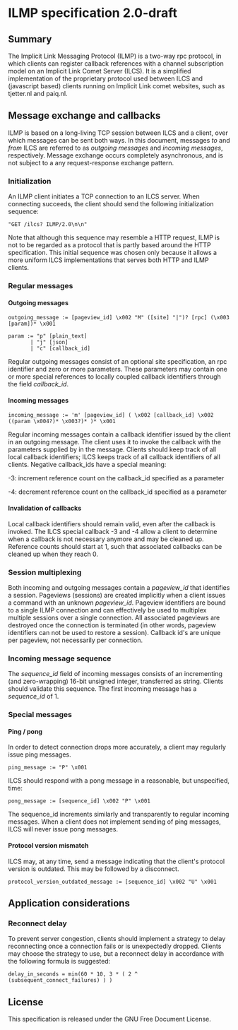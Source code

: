 ILMP specification 2.0-draft
============================

Summary
-------

The Implicit Link Messaging Protocol (ILMP) is a two-way rpc protocol, in which clients can register callback references with a channel subscription model on an Implicit Link Comet Server (ILCS). It is a simplified implementation of the proprietary protocol used between ILCS and (javascript based) clients running on Implicit Link comet websites, such as tjetter.nl and paiq.nl.

Message exchange and callbacks
------------------------------

ILMP is based on a long-living TCP session between ILCS and a client, over which messages can be sent both ways. In this document, messages *to* and *from* ILCS are referred to as *outgoing messages* and *incoming messages*, respectively. Message exchange occurs completely asynchronous, and is not subject to a any request-response exchange pattern.

### Initialization ###

An ILMP client initiates a TCP connection to an ILCS server. When connecting succeeds, the client should send the following initialization sequence:

	"GET /ilcs? ILMP/2.0\n\n"

Note that although this sequence may resemble a HTTP request, ILMP is not to be regarded as a protocol that is partly based around the HTTP specification. This initial sequence was chosen only because it allows a more uniform ILCS implementations that serves both HTTP and ILMP clients.

### Regular messages ###

#### Outgoing messages ####

	outgoing_message := [pageview_id] \x002 "M" ([site] "|")? [rpc] (\x003 [param])* \x001

	param := "p" [plain_text]
	       | "j" [json]
	       | "c" [callback_id]

Regular outgoing messages consist of an optional site specification, an rpc identifier and zero or more parameters. These parameters may contain one or more special references to locally coupled callback identifiers through the field *callback_id*.

#### Incoming messages ####

	incoming_message := 'm' [pageview_id] ( \x002 [callback_id] \x002 ((param \x004?)* \x003?)* )* \x001
	
Regular incoming messages contain a callback identifier issued by the client in an outgoing message. The client uses it to invoke the callback with the parameters supplied by in the message. Clients should keep track of all local callback identifiers; ILCS keeps track of all callback identifiers of all clients. Negative callback_ids have a special meaning:

  -3: increment reference count on the callback_id specified as a parameter

  -4: decrement reference count on the callback_id specified as a parameter

#### Invalidation of callbacks ####

Local callback identifiers should remain valid, even after the callback is invoked. The ILCS special callback -3 and -4 allow a client to determine when a callback is not necessary anymore and may be cleaned up. Reference counts should start at 1, such that associated callbacks can be cleaned up when they reach 0.

### Session multiplexing ###

Both incoming and outgoing messages contain a *pageview_id* that identifies a session. Pageviews (sessions) are created implicitly when a client issues a command with an unknown *pageview_id*. Pageview identifiers are bound to a single ILMP connection and can effectively be used to multiplex multiple sessions over a single connection. All associated pageviews are destroyed once the connection is terminated (in other words, pageview identifiers can not be used to restore a session). Callback id's are unique per pageview, not necessarily per connection.

### Incoming message sequence ###

The *sequence_id* field of incoming messages consists of an incrementing (and zero-wrapping) 16-bit unsigned integer, transferred as string. Clients should validate this sequence. The first incoming message has a *sequence_id* of 1.

### Special messages ###

#### Ping / pong ####

In order to detect connection drops more accurately, a client may regularly issue ping messages.

	ping_message := "P" \x001

ILCS should respond with a pong message in a reasonable, but unspecified, time:

	pong_message := [sequence_id] \x002 "P" \x001

The sequence_id increments similarly and transparently to regular incoming messages. When a client does not implement sending of ping messages, ILCS will never issue pong messages.

#### Protocol version mismatch ####

ILCS may, at any time, send a message indicating that the client's protocol version is outdated. This may be followed by a disconnect.

	protocol_version_outdated_message := [sequence_id] \x002 "U" \x001

Application considerations
--------------------------

### Reconnect delay ###

To prevent server congestion, clients should implement a strategy to delay reconnecting once a connection fails or is unexpectedly dropped. Clients may choose the strategy to use, but a reconnect delay in accordance with the following formula is suggested:

	delay_in_seconds = min(60 * 10, 3 * ( 2 ^ (subsequent_connect_failures) ) )

License
-------
This specification is released under the GNU Free Document License.
